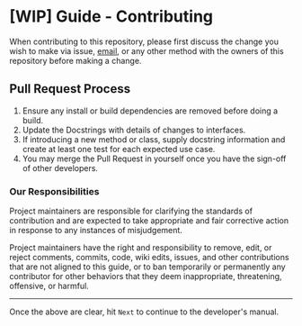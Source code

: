 # [WIP] Guide - Contributing

When contributing to this repository, please first discuss the change you wish to make via issue,
[email](emailto:magpylib@gmail.com), or any other method with the owners of this repository before making a change. 

## Pull Request Process

1. Ensure any install or build dependencies are removed before doing a 
   build.
2. Update the Docstrings with details of changes to interfaces.
3. If introducing a new method or class, supply docstring information and create at least one test for each expected use case.
4. You may merge the Pull Request in yourself once you have the sign-off of other developers.

### Our Responsibilities

Project maintainers are responsible for clarifying the standards of contribution
and are expected to take appropriate and fair corrective action in
response to any instances of misjudgement.

Project maintainers have the right and responsibility to remove, edit, or
reject comments, commits, code, wiki edits, issues, and other contributions
that are not aligned to this guide, or to ban temporarily or
permanently any contributor for other behaviors that they deem inappropriate,
threatening, offensive, or harmful.

---

Once the above are clear, hit `Next` to continue to the developer's manual.